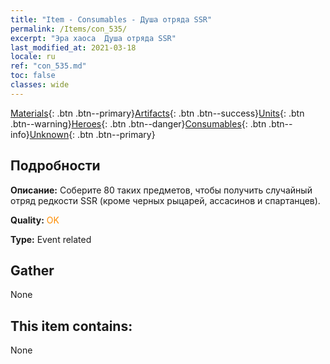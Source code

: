 ```yaml
---
title: "Item - Consumables - Душа отряда SSR"
permalink: /Items/con_535/
excerpt: "Эра хаоса  Душа отряда SSR"
last_modified_at: 2021-03-18
locale: ru
ref: "con_535.md"
toc: false
classes: wide
---
```

 [Materials](/ru/Items/){: .btn .btn--primary}[Artifacts](/ru/Items/Artifacts/){: .btn .btn--success}[Units](/ru/Items/Units/){: .btn .btn--warning}[Heroes](/ru/Items/Heroes/){: .btn .btn--danger}[Consumables](/ru/Items/Consumables/){: .btn .btn--info}[Unknown](/ru/Items/Unknown/){: .btn .btn--primary}

## Подробности
 **Описание:** Соберите 80 таких предметов, чтобы получить случайный отряд редкости SSR (кроме черных рыцарей, ассасинов и спартанцев).

 **Quality:** <span style="color: #FF8C00">OK</span>

 **Type:** Event related

## Gather

  None

## This item contains:

  None

